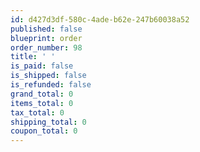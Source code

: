 ```yaml
---
id: d427d3df-580c-4ade-b62e-247b60038a52
published: false
blueprint: order
order_number: 98
title: ' '
is_paid: false
is_shipped: false
is_refunded: false
grand_total: 0
items_total: 0
tax_total: 0
shipping_total: 0
coupon_total: 0
---
```

